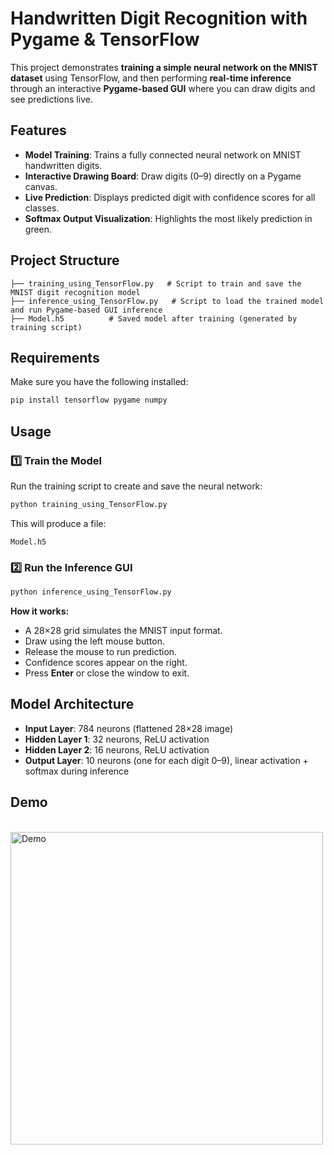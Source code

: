 # Handwritten Digit Recognition with Pygame & TensorFlow

This project demonstrates **training a simple neural network on the MNIST dataset** using TensorFlow, and then performing **real-time inference** through an interactive **Pygame-based GUI** where you can draw digits and see predictions live.

## Features
- **Model Training**: Trains a fully connected neural network on MNIST handwritten digits.
- **Interactive Drawing Board**: Draw digits (0–9) directly on a Pygame canvas.
- **Live Prediction**: Displays predicted digit with confidence scores for all classes.
- **Softmax Output Visualization**: Highlights the most likely prediction in green.

## Project Structure
```
├── training_using_TensorFlow.py   # Script to train and save the MNIST digit recognition model
├── inference_using_TensorFlow.py   # Script to load the trained model and run Pygame-based GUI inference
├── Model.h5          # Saved model after training (generated by training script)
```

## Requirements
Make sure you have the following installed:
```bash
pip install tensorflow pygame numpy
```

## Usage

### 1️⃣ Train the Model
Run the training script to create and save the neural network:
```bash
python training_using_TensorFlow.py
```
This will produce a file:
```
Model.h5
```

### 2️⃣ Run the Inference GUI
```bash
python inference_using_TensorFlow.py
```
**How it works:**
- A 28×28 grid simulates the MNIST input format.
- Draw using the left mouse button.
- Release the mouse to run prediction.
- Confidence scores appear on the right.
- Press **Enter** or close the window to exit.

## Model Architecture
- **Input Layer**: 784 neurons (flattened 28×28 image)
- **Hidden Layer 1**: 32 neurons, ReLU activation
- **Hidden Layer 2**: 16 neurons, ReLU activation
- **Output Layer**: 10 neurons (one for each digit 0–9), linear activation + softmax during inference

## Demo
&nbsp;&nbsp;&nbsp;&nbsp;<img src="https://github.com/user-attachments/assets/bc6d857f-165c-4740-95ac-b9e9e2f4c999" alt="Demo" width="500">
